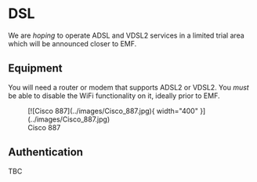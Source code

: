 # DSL

We are _hoping_ to operate ADSL and VDSL2 services in a limited trial area which will be announced closer to EMF.

## Equipment

You will need a router or modem that supports ADSL2 or VDSL2. You _must_ be able to disable the WiFi functionality on it, ideally prior to EMF.

<figure markdown="span">
  [![Cisco 887](../images/Cisco_887.jpg){ width="400" }](../images/Cisco_887.jpg)
  <figcaption>Cisco 887</figcaption>
</figure>

## Authentication 

TBC
